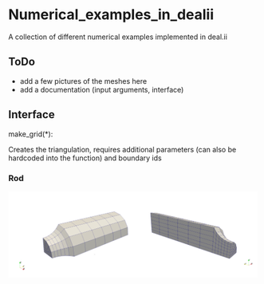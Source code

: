 # Numerical_examples_in_dealii
A collection of different numerical examples implemented in deal.ii

## ToDo
- add a few pictures of the meshes here
- add a documentation (input arguments, interface)

## Interface
make_grid(*):

Creates the triangulation, requires additional parameters (can also be hardcoded into the function) and boundary ids

### Rod

<img src="https://github.com/jfriedlein/Numerical_examples_in_dealii/blob/master/images/Rod%20-%20geometry%20notch60.jpg" width="500">
